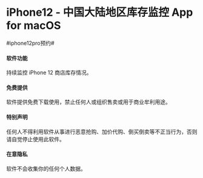 # iPhone12 - 中国大陆地区库存监控 App for macOS
#iphone12pro预约#

#### 软件功能

持续监控 iPhone 12 商店库存情况。

#### 免费提供

软件提供免费下载使用，禁止任何人或组织售卖或用于商业牟利用途。

#### 特别声明

任何人不得利用软件从事进行恶意抢购、加价代购、倒买倒卖等不正当行为，否则请自觉停止使用此软件。

#### 在意隐私

软件不会收集你的任何个人数据。
